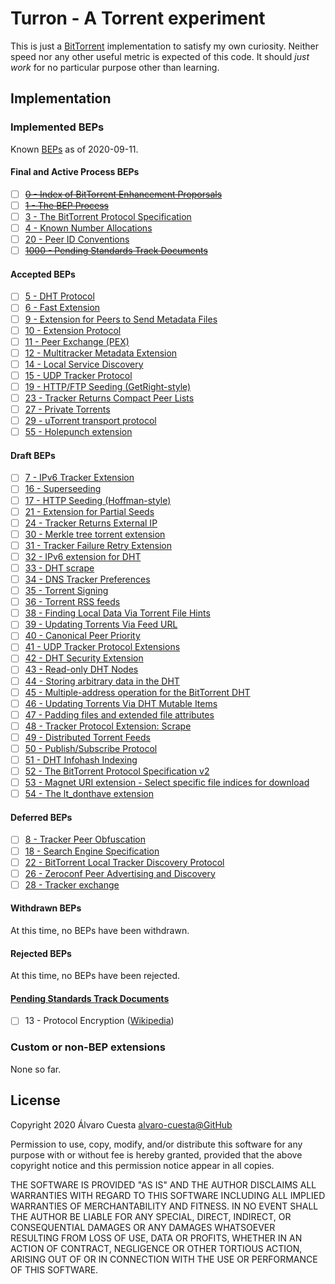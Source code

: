 # Turron - A Torrent experiment

This is just a [BitTorrent](https://www.bittorrent.org) implementation to satisfy my own curiosity.
Neither speed nor any other useful metric is expected of this code. It should _just work_ for no
particular purpose other than learning.

## Implementation

### Implemented BEPs

Known [BEPs](https://www.bittorrent.org/beps/bep_0000.html) as of 2020-09-11.

#### Final and Active Process BEPs

- [ ] ~~[0 - Index of BitTorrent Enhancement Proporsals](https://www.bittorrent.org/beps/bep_0000.html)~~
- [ ] ~~[1 - The BEP Process](https://www.bittorrent.org/beps/bep_0001.html)~~
- [ ] [3 - The BitTorrent Protocol Specification](https://www.bittorrent.org/beps/bep_0003.html)
- [ ] [4 - Known Number Allocations](https://www.bittorrent.org/beps/bep_0004.html)
- [ ] [20 - Peer ID Conventions](https://www.bittorrent.org/beps/bep_0020.html)
- [ ] ~~[1000 - Pending Standards Track Documents](https://www.bittorrent.org/beps/bep_1000.html)~~

#### Accepted BEPs

- [ ] [5 - DHT Protocol](https://www.bittorrent.org/beps/bep_0005.html)
- [ ] [6 - Fast Extension](https://www.bittorrent.org/beps/bep_0006.html)
- [ ] [9 - Extension for Peers to Send Metadata Files](https://www.bittorrent.org/beps/bep_0009.html)
- [ ] [10 - Extension Protocol](https://www.bittorrent.org/beps/bep_0010.html)
- [ ] [11 - Peer Exchange (PEX)](https://www.bittorrent.org/beps/bep_0011.html)
- [ ] [12 - Multitracker Metadata Extension](https://www.bittorrent.org/beps/bep_0012.html)
- [ ] [14 - Local Service Discovery](https://www.bittorrent.org/beps/bep_0014.html)
- [ ] [15 - UDP Tracker Protocol](https://www.bittorrent.org/beps/bep_0015.html)
- [ ] [19 - HTTP/FTP Seeding (GetRight-style)](https://www.bittorrent.org/beps/bep_0019.html)
- [ ] [23 - Tracker Returns Compact Peer Lists](https://www.bittorrent.org/beps/bep_0023.html)
- [ ] [27 - Private Torrents](https://www.bittorrent.org/beps/bep_0027.html)
- [ ] [29 - uTorrent transport protocol](https://www.bittorrent.org/beps/bep_0029.html)
- [ ] [55 - Holepunch extension](https://www.bittorrent.org/beps/bep_0055.html)

#### Draft BEPs

- [ ] [7 - IPv6 Tracker Extension](https://www.bittorrent.org/beps/bep_0007.html)
- [ ] [16 - Superseeding](https://www.bittorrent.org/beps/bep_0016.html)
- [ ] [17 - HTTP Seeding (Hoffman-style)](https://www.bittorrent.org/beps/bep_0017.html)
- [ ] [21 - Extension for Partial Seeds](https://www.bittorrent.org/beps/bep_0021.html)
- [ ] [24 - Tracker Returns External IP](https://www.bittorrent.org/beps/bep_0024.html)
- [ ] [30 - Merkle tree torrent extension](https://www.bittorrent.org/beps/bep_0030.html)
- [ ] [31 - Tracker Failure Retry Extension](https://www.bittorrent.org/beps/bep_0031.html)
- [ ] [32 - IPv6 extension for DHT](https://www.bittorrent.org/beps/bep_0032.html)
- [ ] [33 - DHT scrape](https://www.bittorrent.org/beps/bep_0033.html)
- [ ] [34 - DNS Tracker Preferences](https://www.bittorrent.org/beps/bep_0034.html)
- [ ] [35 - Torrent Signing](https://www.bittorrent.org/beps/bep_0035.html)
- [ ] [36 - Torrent RSS feeds](https://www.bittorrent.org/beps/bep_0036.html)
- [ ] [38 - Finding Local Data Via Torrent File Hints](https://www.bittorrent.org/beps/bep_0038.html)
- [ ] [39 - Updating Torrents Via Feed URL](https://www.bittorrent.org/beps/bep_0039.html)
- [ ] [40 - Canonical Peer Priority](https://www.bittorrent.org/beps/bep_0040.html)
- [ ] [41 - UDP Tracker Protocol Extensions](https://www.bittorrent.org/beps/bep_0041.html)
- [ ] [42 - DHT Security Extension](https://www.bittorrent.org/beps/bep_0042.html)
- [ ] [43 - Read-only DHT Nodes](https://www.bittorrent.org/beps/bep_0043.html)
- [ ] [44 - Storing arbitrary data in the DHT](https://www.bittorrent.org/beps/bep_0044.html)
- [ ] [45 - Multiple-address operation for the BitTorrent DHT](https://www.bittorrent.org/beps/bep_0045.html)
- [ ] [46 - Updating Torrents Via DHT Mutable Items](https://www.bittorrent.org/beps/bep_0046.html)
- [ ] [47 - Padding files and extended file attributes](https://www.bittorrent.org/beps/bep_0047.html)
- [ ] [48 - Tracker Protocol Extension: Scrape](https://www.bittorrent.org/beps/bep_0048.html)
- [ ] [49 - Distributed Torrent Feeds](https://www.bittorrent.org/beps/bep_0049.html)
- [ ] [50 - Publish/Subscribe Protocol](https://www.bittorrent.org/beps/bep_0050.html)
- [ ] [51 - DHT Infohash Indexing](https://www.bittorrent.org/beps/bep_0051.html)
- [ ] [52 - The BitTorrent Protocol Specification v2](https://www.bittorrent.org/beps/bep_0052.html)
- [ ] [53 - Magnet URI extension - Select specific file indices for download](https://www.bittorrent.org/beps/bep_0053.html)
- [ ] [54 - The lt_donthave extension](https://www.bittorrent.org/beps/bep_0054.html)

#### Deferred BEPs

- [ ] [8 - Tracker Peer Obfuscation](https://www.bittorrent.org/beps/bep_0008.html)
- [ ] [18 - Search Engine Specification](https://www.bittorrent.org/beps/bep_0018.html)
- [ ] [22 - BitTorrent Local Tracker Discovery Protocol](https://www.bittorrent.org/beps/bep_0022.html)
- [ ] [26 - Zeroconf Peer Advertising and Discovery](https://www.bittorrent.org/beps/bep_0026.html)
- [ ] [28 - Tracker exchange](https://www.bittorrent.org/beps/bep_0028.html)

#### Withdrawn BEPs

At this time, no BEPs have been withdrawn.

#### Rejected BEPs

At this time, no BEPs have been rejected.

#### [Pending Standards Track Documents](https://www.bittorrent.org/beps/bep_0000.html)

- [ ] 13 - Protocol Encryption ([Wikipedia](https://en.wikipedia.org/wiki/BitTorrent_protocol_encryption))

### Custom or non-BEP extensions

None so far.

## License

Copyright 2020 Álvaro Cuesta <alvaro-cuesta@GitHub>

Permission to use, copy, modify, and/or distribute this software for any
purpose with or without fee is hereby granted, provided that the above
copyright notice and this permission notice appear in all copies.

THE SOFTWARE IS PROVIDED "AS IS" AND THE AUTHOR DISCLAIMS ALL WARRANTIES
WITH REGARD TO THIS SOFTWARE INCLUDING ALL IMPLIED WARRANTIES OF
MERCHANTABILITY AND FITNESS. IN NO EVENT SHALL THE AUTHOR BE LIABLE FOR ANY
SPECIAL, DIRECT, INDIRECT, OR CONSEQUENTIAL DAMAGES OR ANY DAMAGES WHATSOEVER
RESULTING FROM LOSS OF USE, DATA OR PROFITS, WHETHER IN AN ACTION OF CONTRACT,
NEGLIGENCE OR OTHER TORTIOUS ACTION, ARISING OUT OF OR IN CONNECTION WITH THE
USE OR PERFORMANCE OF THIS SOFTWARE.
